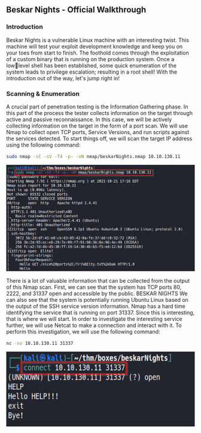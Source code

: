 ## Beskar Nights - Official Walkthrough

### Introduction
Beskar Nights is a vulnerable Linux machine with an interesting twist. This machine will test your 
exploit development knowledge and keep you on your toes from start to finish. The foothold comes 
through the exploitation of a custom binary that is running on the production system. Once a lowlevel shell has been established, some quick enumeration of the system leads to privilege 
escalation; resulting in a root shell! With the introduction out of the way, let's jump right in!

### Scanning & Enumeration 
A crucial part of penetration testing is the Information Gathering phase. In this part of the process 
the tester collects information on the target through active and passive reconnaissance. In this 
case, we will be actively collecting information on the target in the form of a port scan. We will use 
Nmap to collect open TCP ports, Service Versions, and run scripts against the services detected. To 
start things off, we will scan the target IP address using the following command:
```bash
sudo nmap -sC -sV -T4 -p- -oN nmap/beskarNights.nmap 10.10.130.11
```
![nmap](https://github.com/rootshooter/rootshooter.github.io/blob/main/_posts/img/beskar/nmap_1.png)

There is a lot of valuable information that can be collected from the output of this Nmap scan. First, 
we can see that the system has TCP ports 80, 2222, and 31337 open and accessible by the public. 
BESKAR NIGHTS 
We can also see that the system is potentially running Ubuntu Linux based on the output of the SSH 
service version information. Nmap has a hard time identifying the service that is running on port 
31337. Since this is interesting, that is where we will start.
In order to investigate the interesting service further, we will use Netcat to make a connection and 
interact with it. To perform this investigation, we will use the following command:
```bash
nc -nv 10.10.130.11 31337
```
<p align="center">
  <img width="600" height="200" src="https://github.com/rootshooter/rootshooter.github.io/blob/main/_posts/img/beskar/nc_1.png">
</p>
